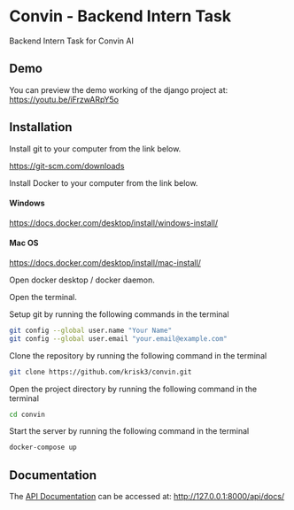 # Convin - Backend Intern Task
Backend Intern Task for Convin AI

## Demo
You can preview the demo working of the django project at: https://youtu.be/iFrzwARpY5o

## Installation

Install git to your computer from the link below.

https://git-scm.com/downloads

Install Docker to your computer from the link below.
#### Windows
https://docs.docker.com/desktop/install/windows-install/
#### Mac OS
https://docs.docker.com/desktop/install/mac-install/

Open docker desktop / docker daemon.

Open the terminal.

Setup git by running the following commands in the terminal
```bash
git config --global user.name "Your Name"
git config --global user.email "your.email@example.com"
```

Clone the repository by running the following command in the terminal
```bash
git clone https://github.com/krisk3/convin.git
```

Open the project directory by running the following command in the terminal
```bash
cd convin
```

Start the server by running the following command in the terminal
```bash
docker-compose up
```


## Documentation
The [API Documentation](http://127.0.0.1:8000/api/docs/) can be accessed at: http://127.0.0.1:8000/api/docs/


